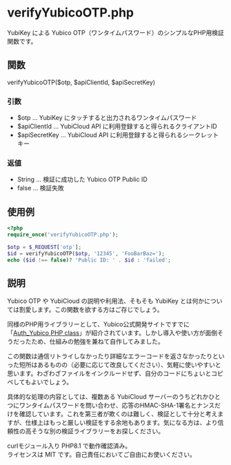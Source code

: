 # verifyYubicoOTP.php

YubiKey による Yubico OTP（ワンタイムパスワード）のシンプルなPHP用検証関数です。  

## 関数

verifyYubicoOTP($otp, $apiClientId, $apiSecretKey)

### 引数
+ $otp … YubiKey にタッチすると出力されるワンタイムパスワード
+ $apiClientId … YubiCloud API に利用登録すると得られるクライアントID
+ $apiSecretKey … YubiCloud API に利用登録すると得られるシークレットキー

### 返値

+ String … 検証に成功した Yubico OTP Public ID
+ false … 検証失敗

## 使用例

```PHP
<?php
require_once('verifyYubicoOTP.php');

$otp = $_REQUEST['otp'];
$id = verifyYubicoOTP($otp, '12345', 'FooBarBaz=');
echo ($id !== false)? 'Public ID: ' . $id : 'failed';
```

## 説明

Yubico OTP や YubiCloud の説明や利用法、そもそも YubiKey とは何かについては割愛します。この関数を欲する方はご存じでしょう。

同様のPHP用ライブラリーとして、Yubico公式開発サイトですでに「[Auth_Yubico PHP class](https://developers.yubico.com/php-yubico/)」が紹介されています。しかし導入や使い方が面倒そうだったため、仕組みの勉強を兼ねて自作してみました。

この関数は通信リトライしなかったり詳細なエラーコードを返さなかったりといった短所はあるものの（必要に応じて改良してください）、気軽に使いやすいと思います。わざわざファイルをインクルードせず、自分のコードにちょいとコピペしてもよいでしょう。

具体的な処理の内容としては、複数ある YubiCloud サーバーのうちどれかひとつにワンタイムパスワードを問い合わせ、応答のHMAC-SHA-1署名とナンスだけを確認しています。これを第三者が欺くのは難しく、検証として十分と考えますが、仕様上はもっと厳しい検証をする余地もあります。気になる方は、より信頼性の高そうな別の検証ライブラリーをお探しください。

curlモジュール入り PHP8.1 で動作確認済み。  
ライセンスは MIT です。自己責任においてご自由にお使いください。
